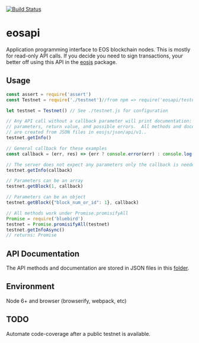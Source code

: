 [![Build Status](https://travis-ci.org/eosjs/api.svg?branch=master)](https://travis-ci.org/eosjs/api)

# eosapi

Application programming interface to EOS blockchain nodes.  This is mostly for read-only API calls.  If you decide you need to sign transactions, your better off using this API in the [eosjs](https://github.com/eosjs/eosjs) package.

## Usage

```javascript
const assert = require('assert')
const Testnet = require('./testnet')//from npm => require('eosapi/testnet')

let testnet = Testnet() // See ./testnet.js for configuration

// Any API call without a callback parameter will print documentation: description,
// parameters, return value, and possible errors.  All methods and documentation
// are created from JSON files in eosjs/json/api/v1..
testnet.getInfo()

// General callback for these examples
const callback = (err, res) => {err ? console.error(err) : console.log(res)}

// The server does not expect any parameters only the callback is needed
testnet.getInfo(callback)

// Parameters can be an array
testnet.getBlock(1, callback)

// Parameters can be an object
testnet.getBlock({"block_num_or_id": 1}, callback)

// All methods work under Promise.promisifyAll
Promise = require('bluebird')
testnet = Promise.promisifyAll(testnet)
testnet.getInfoAsync()
// returns: Promise
```

## API Documentation

The API methods and documentation are stored in JSON files in this [folder](https://github.com/eosjs/json/tree/master/api).

## Environment

Node 6+ and browser (browserify, webpack, etc)

## TODO

Automate code-coverage after a public testnet is available.
